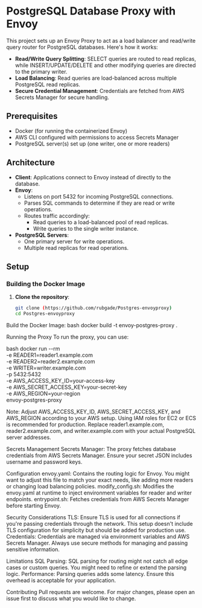 
# PostgreSQL Database Proxy with Envoy

This project sets up an Envoy Proxy to act as a load balancer and read/write query router for PostgreSQL databases. Here's how it works:

- **Read/Write Query Splitting**: SELECT queries are routed to read replicas, while INSERT/UPDATE/DELETE and other modifying queries are directed to the primary writer.
- **Load Balancing**: Read queries are load-balanced across multiple PostgreSQL read replicas.
- **Secure Credential Management**: Credentials are fetched from AWS Secrets Manager for secure handling.

## Prerequisites

- Docker (for running the containerized Envoy)
- AWS CLI configured with permissions to access Secrets Manager
- PostgreSQL server(s) set up (one writer, one or more readers)

## Architecture

- **Client**: Applications connect to Envoy instead of directly to the database.
- **Envoy**: 
  - Listens on port 5432 for incoming PostgreSQL connections.
  - Parses SQL commands to determine if they are read or write operations.
  - Routes traffic accordingly:
    - Read queries to a load-balanced pool of read replicas.
    - Write queries to the single writer instance.
- **PostgreSQL Servers**: 
  - One primary server for write operations.
  - Multiple read replicas for read operations.

## Setup

### Building the Docker Image

1. **Clone the repository**:

   ```bash
   git clone (https://github.com/rubgade/Postgres-envoyproxy)
   cd Postgres-envoyproxy

Build the Docker Image:
bash
docker build -t envoy-postgres-proxy .

Running the Proxy
To run the proxy, you can use:

bash
docker run --rm \
  -e READER1=reader1.example.com \
  -e READER2=reader2.example.com \
  -e WRITER=writer.example.com \
  -p 5432:5432 \
  -e AWS_ACCESS_KEY_ID=your-access-key \
  -e AWS_SECRET_ACCESS_KEY=your-secret-key \
  -e AWS_REGION=your-region \
  envoy-postgres-proxy

Note: 
Adjust AWS_ACCESS_KEY_ID, AWS_SECRET_ACCESS_KEY, and AWS_REGION according to your AWS setup. Using IAM roles for EC2 or ECS is recommended for production.
Replace reader1.example.com, reader2.example.com, and writer.example.com with your actual PostgreSQL server addresses.

Secrets Management
Secrets Manager: The proxy fetches database credentials from AWS Secrets Manager. Ensure your secret JSON includes username and password keys.

Configuration
envoy.yaml: Contains the routing logic for Envoy. You might want to adjust this file to match your exact needs, like adding more readers or changing load balancing policies.
modify_config.sh: Modifies the envoy.yaml at runtime to inject environment variables for reader and writer endpoints.
entrypoint.sh: Fetches credentials from AWS Secrets Manager before starting Envoy.

Security Considerations
TLS: Ensure TLS is used for all connections if you're passing credentials through the network. This setup doesn't include TLS configuration for simplicity but should be added for production use.
Credentials: Credentials are managed via environment variables and AWS Secrets Manager. Always use secure methods for managing and passing sensitive information.

Limitations
SQL Parsing: SQL parsing for routing might not catch all edge cases or custom queries. You might need to refine or extend the parsing logic.
Performance: Parsing queries adds some latency. Ensure this overhead is acceptable for your application.

Contributing
Pull requests are welcome. For major changes, please open an issue first to discuss what you would like to change.



